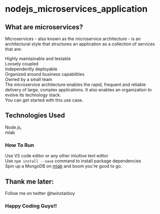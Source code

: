 # nodejs_microservices_application
## What are microservices?
Microservices - also known as the microservice architecture - is an architectural style that structures an application as a collection of services that are:<br/>

Highly maintainable and testable<br/>
Loosely coupled<br/>
Independently deployable<br/>
Organized around business capabilities<br/>
Owned by a small team<br/>
The microservice architecture enables the rapid, frequent and reliable delivery of large, complex applications. It also enables an organization to evolve its technology stack.<br/>
You can get started with this use case.<br/>
## Technologies Used
Node.js,<br/> 
mlab<br>
### How To Run
Use VS code editor or any other intuitive text editor<br/>
Use `npm install --save` command to install package dependencies<br>
Spin up a MongoDB on <a href="https://mlab.com">mlab</a> and boom you're good to go.
## Thank me later: 
Follow me on twitter @twinstarboy
### Happy Coding Guys!!
